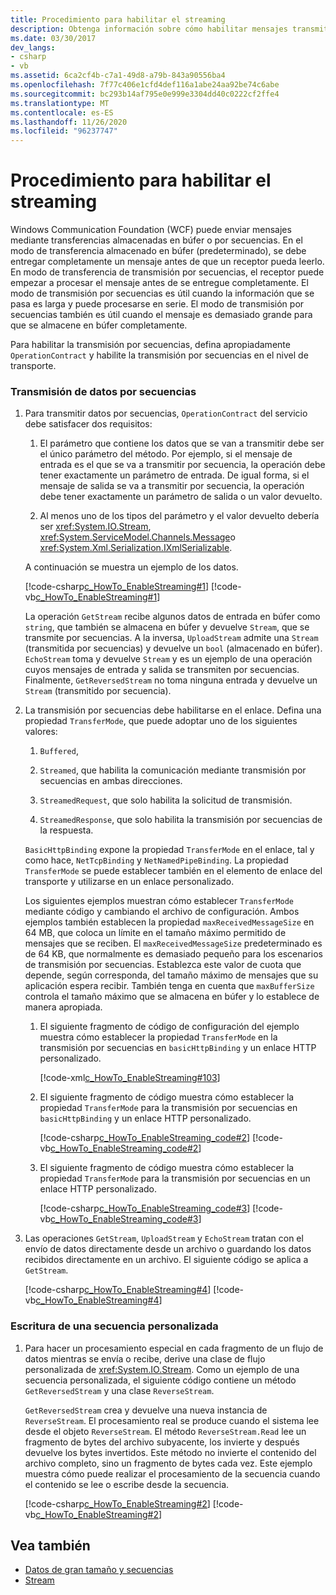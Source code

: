 ```yaml
---
title: Procedimiento para habilitar el streaming
description: Obtenga información sobre cómo habilitar mensajes transmitidos en WCF en lugar de las transferencias almacenadas en búfer predeterminadas, que se deben recibir por completo antes de que se procesen.
ms.date: 03/30/2017
dev_langs:
- csharp
- vb
ms.assetid: 6ca2cf4b-c7a1-49d8-a79b-843a90556ba4
ms.openlocfilehash: 7f77c406e1cfd4def116a1abe24aa92be74c6abe
ms.sourcegitcommit: bc293b14af795e0e999e3304dd40c0222cf2ffe4
ms.translationtype: MT
ms.contentlocale: es-ES
ms.lasthandoff: 11/26/2020
ms.locfileid: "96237747"
---
```

# <a name="how-to-enable-streaming"></a>Procedimiento para habilitar el streaming

Windows Communication Foundation (WCF) puede enviar mensajes mediante transferencias almacenadas en búfer o por secuencias. En el modo de transferencia almacenado en búfer (predeterminado), se debe entregar completamente un mensaje antes de que un receptor pueda leerlo. En modo de transferencia de transmisión por secuencias, el receptor puede empezar a procesar el mensaje antes de se entregue completamente. El modo de transmisión por secuencias es útil cuando la información que se pasa es larga y puede procesarse en serie. El modo de transmisión por secuencias también es útil cuando el mensaje es demasiado grande para que se almacene en búfer completamente.  
  
 Para habilitar la transmisión por secuencias, defina apropiadamente `OperationContract` y habilite la transmisión por secuencias en el nivel de transporte.  
  
### <a name="to-stream-data"></a>Transmisión de datos por secuencias  
  
1. Para transmitir datos por secuencias, `OperationContract` del servicio debe satisfacer dos requisitos:  
  
    1. El parámetro que contiene los datos que se van a transmitir debe ser el único parámetro del método. Por ejemplo, si el mensaje de entrada es el que se va a transmitir por secuencia, la operación debe tener exactamente un parámetro de entrada. De igual forma, si el mensaje de salida se va a transmitir por secuencia, la operación debe tener exactamente un parámetro de salida o un valor devuelto.  
  
    2. Al menos uno de los tipos del parámetro y el valor devuelto debería ser <xref:System.IO.Stream>, <xref:System.ServiceModel.Channels.Message>o <xref:System.Xml.Serialization.IXmlSerializable>.  
  
     A continuación se muestra un ejemplo de los datos.  
  
     [!code-csharp[c_HowTo_EnableStreaming#1](../../../../samples/snippets/csharp/VS_Snippets_CFX/c_howto_enablestreaming/cs/service.cs#1)]
     [!code-vb[c_HowTo_EnableStreaming#1](../../../../samples/snippets/visualbasic/VS_Snippets_CFX/c_howto_enablestreaming/vb/service.vb#1)]  
  
     La operación `GetStream` recibe algunos datos de entrada en búfer como `string`, que también se almacena en búfer y devuelve `Stream`, que se transmite por secuencias. A la inversa, `UploadStream` admite una `Stream` (transmitida por secuencias) y devuelve un `bool` (almacenado en búfer). `EchoStream` toma y devuelve `Stream` y es un ejemplo de una operación cuyos mensajes de entrada y salida se transmiten por secuencias. Finalmente, `GetReversedStream` no toma ninguna entrada y devuelve un `Stream` (transmitido por secuencia).  
  
2. La transmisión por secuencias debe habilitarse en el enlace. Defina una propiedad `TransferMode`, que puede adoptar uno de los siguientes valores:  
  
    1. `Buffered`,  
  
    2. `Streamed`, que habilita la comunicación mediante transmisión por secuencias en ambas direcciones.  
  
    3. `StreamedRequest`, que solo habilita la solicitud de transmisión.  
  
    4. `StreamedResponse`, que solo habilita la transmisión por secuencias de la respuesta.  
  
     `BasicHttpBinding` expone la propiedad `TransferMode` en el enlace, tal y como hace, `NetTcpBinding` y `NetNamedPipeBinding`. La propiedad `TransferMode` se puede establecer también en el elemento de enlace del transporte y utilizarse en un enlace personalizado.  
  
     Los siguientes ejemplos muestran cómo establecer `TransferMode` mediante código y cambiando el archivo de configuración. Ambos ejemplos también establecen la propiedad `maxReceivedMessageSize` en 64 MB, que coloca un límite en el tamaño máximo permitido de mensajes que se reciben. El `maxReceivedMessageSize` predeterminado es de 64 KB, que normalmente es demasiado pequeño para los escenarios de transmisión por secuencias. Establezca este valor de cuota que depende, según corresponda, del tamaño máximo de mensajes que su aplicación espera recibir. También tenga en cuenta que `maxBufferSize` controla el tamaño máximo que se almacena en búfer y lo establece de manera apropiada.  
  
    1. El siguiente fragmento de código de configuración del ejemplo muestra cómo establecer la propiedad `TransferMode` en la transmisión por secuencias en `basicHttpBinding` y un enlace HTTP personalizado.  
  
         [!code-xml[c_HowTo_EnableStreaming#103](../../../../samples/snippets/csharp/VS_Snippets_CFX/c_howto_enablestreaming/common/app.config#103)]
  
    2. El siguiente fragmento de código muestra cómo establecer la propiedad `TransferMode` para la transmisión por secuencias en `basicHttpBinding` y un enlace HTTP personalizado.  
  
         [!code-csharp[c_HowTo_EnableStreaming_code#2](../../../../samples/snippets/csharp/VS_Snippets_CFX/c_howto_enablestreaming_code/cs/c_howto_enablestreaming_code.cs#2)]
         [!code-vb[c_HowTo_EnableStreaming_code#2](../../../../samples/snippets/visualbasic/VS_Snippets_CFX/c_howto_enablestreaming_code/vb/c_howto_enablestreaming_code.vb#2)]  
  
    3. El siguiente fragmento de código muestra cómo establecer la propiedad `TransferMode` para la transmisión por secuencias en un enlace HTTP personalizado.  
  
         [!code-csharp[c_HowTo_EnableStreaming_code#3](../../../../samples/snippets/csharp/VS_Snippets_CFX/c_howto_enablestreaming_code/cs/c_howto_enablestreaming_code.cs#3)]
         [!code-vb[c_HowTo_EnableStreaming_code#3](../../../../samples/snippets/visualbasic/VS_Snippets_CFX/c_howto_enablestreaming_code/vb/c_howto_enablestreaming_code.vb#3)]  
  
3. Las operaciones `GetStream`, `UploadStream` y `EchoStream` tratan con el envío de datos directamente desde un archivo o guardando los datos recibidos directamente en un archivo. El siguiente código se aplica a `GetStream`.  
  
     [!code-csharp[c_HowTo_EnableStreaming#4](../../../../samples/snippets/csharp/VS_Snippets_CFX/c_howto_enablestreaming/cs/service.cs#4)]
     [!code-vb[c_HowTo_EnableStreaming#4](../../../../samples/snippets/visualbasic/VS_Snippets_CFX/c_howto_enablestreaming/vb/service.vb#4)]  
  
### <a name="writing-a-custom-stream"></a>Escritura de una secuencia personalizada  
  
1. Para hacer un procesamiento especial en cada fragmento de un flujo de datos mientras se envía o recibe, derive una clase de flujo personalizada de <xref:System.IO.Stream>. Como un ejemplo de una secuencia personalizada, el siguiente código contiene un método `GetReversedStream` y una clase `ReverseStream`.  
  
     `GetReversedStream` crea y devuelve una nueva instancia de `ReverseStream`. El procesamiento real se produce cuando el sistema lee desde el objeto `ReverseStream`. El método `ReverseStream.Read` lee un fragmento de bytes del archivo subyacente, los invierte y después devuelve los bytes invertidos. Este método no invierte el contenido del archivo completo, sino un fragmento de bytes cada vez. Este ejemplo muestra cómo puede realizar el procesamiento de la secuencia cuando el contenido se lee o escribe desde la secuencia.  
  
     [!code-csharp[c_HowTo_EnableStreaming#2](../../../../samples/snippets/csharp/VS_Snippets_CFX/c_howto_enablestreaming/cs/service.cs#2)]
     [!code-vb[c_HowTo_EnableStreaming#2](../../../../samples/snippets/visualbasic/VS_Snippets_CFX/c_howto_enablestreaming/vb/service.vb#2)]  
  
## <a name="see-also"></a>Vea también

- [Datos de gran tamaño y secuencias](large-data-and-streaming.md)
- [Stream](../samples/stream.md)
